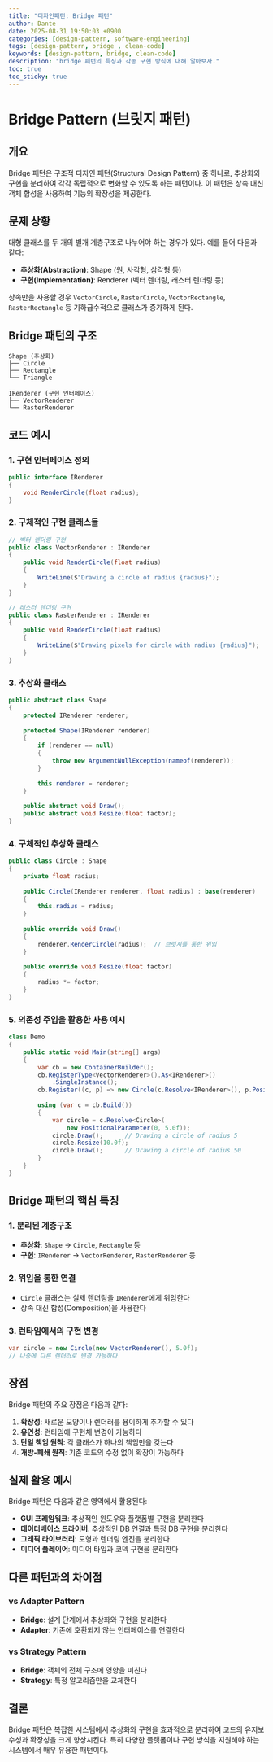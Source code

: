 ```yaml
---
title: "디자인패턴: Bridge 패턴"
author: Dante
date: 2025-08-31 19:50:03 +0900
categories: [design-pattern, software-engineering]
tags: [design-pattern, bridge , clean-code]
keywords: [design-pattern, bridge, clean-code]
description: "bridge 패턴의 특징과 각종 구현 방식에 대해 알아보자."
toc: true
toc_sticky: true
---
```


# Bridge Pattern (브릿지 패턴)

## 개요

Bridge 패턴은 구조적 디자인 패턴(Structural Design Pattern) 중 하나로, 추상화와 구현을 분리하여 각각 독립적으로 변화할 수 있도록 하는 패턴이다. 이 패턴은 상속 대신 객체 합성을 사용하여 기능의 확장성을 제공한다.

## 문제 상황

대형 클래스를 두 개의 별개 계층구조로 나누어야 하는 경우가 있다. 예를 들어 다음과 같다:

- **추상화(Abstraction)**: Shape (원, 사각형, 삼각형 등)
- **구현(Implementation)**: Renderer (벡터 렌더링, 래스터 렌더링 등)

상속만을 사용할 경우 `VectorCircle`, `RasterCircle`, `VectorRectangle`, `RasterRectangle` 등 기하급수적으로 클래스가 증가하게 된다.

## Bridge 패턴의 구조

```
Shape (추상화)
├── Circle
├── Rectangle
└── Triangle

IRenderer (구현 인터페이스)
├── VectorRenderer
└── RasterRenderer
```

## 코드 예시

### 1. 구현 인터페이스 정의

```csharp
public interface IRenderer
{
    void RenderCircle(float radius);
}
```

### 2. 구체적인 구현 클래스들

```csharp
// 벡터 렌더링 구현
public class VectorRenderer : IRenderer
{
    public void RenderCircle(float radius)
    {
        WriteLine($"Drawing a circle of radius {radius}");
    }
}

// 래스터 렌더링 구현
public class RasterRenderer : IRenderer
{
    public void RenderCircle(float radius)
    {
        WriteLine($"Drawing pixels for circle with radius {radius}");
    }
}
```

### 3. 추상화 클래스

```csharp
public abstract class Shape
{
    protected IRenderer renderer;
    
    protected Shape(IRenderer renderer)
    {
        if (renderer == null)
        {
            throw new ArgumentNullException(nameof(renderer));
        }
        
        this.renderer = renderer;
    }
    
    public abstract void Draw();
    public abstract void Resize(float factor);
}
```

### 4. 구체적인 추상화 클래스

```csharp
public class Circle : Shape
{
    private float radius;
    
    public Circle(IRenderer renderer, float radius) : base(renderer)
    {
        this.radius = radius;
    }
    
    public override void Draw()
    {
        renderer.RenderCircle(radius);  // 브릿지를 통한 위임
    }
    
    public override void Resize(float factor)
    {
        radius *= factor;
    }
}
```

### 5. 의존성 주입을 활용한 사용 예시

```csharp
class Demo
{
    public static void Main(string[] args)
    {
        var cb = new ContainerBuilder();
        cb.RegisterType<VectorRenderer>().As<IRenderer>()
            .SingleInstance();
        cb.Register((c, p) => new Circle(c.Resolve<IRenderer>(), p.Positional<float>(0)));
        
        using (var c = cb.Build())
        {
            var circle = c.Resolve<Circle>(
                new PositionalParameter(0, 5.0f));
            circle.Draw();      // Drawing a circle of radius 5
            circle.Resize(10.0f);
            circle.Draw();      // Drawing a circle of radius 50
        }
    }
}
```

## Bridge 패턴의 핵심 특징

### 1. 분리된 계층구조

- **추상화**: `Shape` → `Circle`, `Rectangle` 등
- **구현**: `IRenderer` → `VectorRenderer`, `RasterRenderer` 등

### 2. 위임을 통한 연결

- `Circle` 클래스는 실제 렌더링을 `IRenderer`에게 위임한다
- 상속 대신 합성(Composition)을 사용한다

### 3. 런타임에서의 구현 변경

```csharp
var circle = new Circle(new VectorRenderer(), 5.0f);
// 나중에 다른 렌더러로 변경 가능하다
```

## 장점

Bridge 패턴의 주요 장점은 다음과 같다:

1. **확장성**: 새로운 모양이나 렌더러를 용이하게 추가할 수 있다
2. **유연성**: 런타임에 구현체 변경이 가능하다  
3. **단일 책임 원칙**: 각 클래스가 하나의 책임만을 갖는다
4. **개방-폐쇄 원칙**: 기존 코드의 수정 없이 확장이 가능하다

## 실제 활용 예시

Bridge 패턴은 다음과 같은 영역에서 활용된다:

- **GUI 프레임워크**: 추상적인 윈도우와 플랫폼별 구현을 분리한다
- **데이터베이스 드라이버**: 추상적인 DB 연결과 특정 DB 구현을 분리한다  
- **그래픽 라이브러리**: 도형과 렌더링 엔진을 분리한다
- **미디어 플레이어**: 미디어 타입과 코덱 구현을 분리한다

## 다른 패턴과의 차이점

### vs Adapter Pattern

- **Bridge**: 설계 단계에서 추상화와 구현을 분리한다
- **Adapter**: 기존에 호환되지 않는 인터페이스를 연결한다

### vs Strategy Pattern  

- **Bridge**: 객체의 전체 구조에 영향을 미친다
- **Strategy**: 특정 알고리즘만을 교체한다

## 결론

Bridge 패턴은 복잡한 시스템에서 추상화와 구현을 효과적으로 분리하여 코드의 유지보수성과 확장성을 크게 향상시킨다. 특히 다양한 플랫폼이나 구현 방식을 지원해야 하는 시스템에서 매우 유용한 패턴이다.